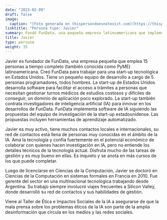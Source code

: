```yaml
---
date: "2023-02-09"
draft: false
image:
  caption: "[Foto generada en thispersondoesnotexist.com](https://thispersondoesnotexist.com/)"
linktitle: "Persona tipo: Javier"
summary: Fundó FunData, una pequeña empresa latinoamericana que implementa software de IA en el ámbito médico siguiendo las propuestas de un equipo de investigación con sede en EEUU. Javier está muy bien conectado en el campo de la IA y cree firmemente en el potencial económico de colaborar con quienes realizan investigaciones en IA, pero no comprende los detalles técnicos de la tecnología actual.
title: Javier
type: persona
weight: 35
---
```


Javier es fundador de FunData, una empresa pequeña que emplea 15 personas a tiempo completo (también conocida como PyME) latinoamericana. Creó FunData para trabajar para una start-up tecnológica en Estados Unidos. Tiene un pequeño equipo de desarrollo a cargo de 5 personas programadores, todos hombres. La start-up de Estados Unidos desarrolla software para facilitar el acceso a trámites a personas que necesitan gestionar turnos médicos de estudios costosos y difíciles de conseguir, un dominio de aplicación poco explorado. La start-up también contrata investigadores de inteligencia artificial (IA) para innovar en los desarrollos de FunData. FunData implementa software de IA siguiendo las propuestas del equipo de investigación de la start-up estadounidense. Las propuestas incluyen herramientas de aprendizaje automatizado. 

Javier es muy activo, tiene muchos contactos locales e internacionales, su red de contactos está llena de personas muy conocidas en el ámbito de la IA. Ama la tecnología y confía fuertemente en el potencial económico de colaborar con quienes hacen investigación en IA, pero no entiende los detalles técnicos de la tecnología actual. Disfruta mucho de las tareas de gestión y es muy bueno en ellas. Es inquieto y se anota en más cursos de los que puede completar.

Luego de licenciarse en Ciencias de la Computación, Javier se doctoró en Ciencias de la Computación en sistemas formales en Francia en 2010. Fue gerente del sector en una multinacional tecnológica trabajando desde Argentina. Su trabajo siempre involucró viajes frecuentes a Silicon Valley, donde desarrolló su red de contactos y sus habilidades de gestión.

Viene al Taller de Ética e Impactos Sociales de la IA a asegurarse de que la mala prensa sobre los problemas éticos de la IA son parte de la amplia desinformación que circula en los medios y las redes sociales.
